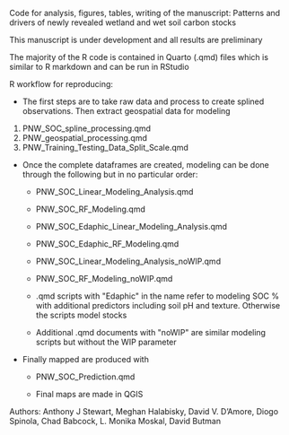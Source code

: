 Code for analysis, figures, tables, writing of the manuscript: Patterns and drivers of newly revealed wetland and wet soil carbon stocks

This manuscript is under development and all results are preliminary

The majority of the R code is contained in Quarto (.qmd) files which is similar to R markdown and can be run in RStudio

R workflow for reproducing:

- The first steps are to take raw data and process to create splined observations. Then extract geospatial data for modeling 

1) PNW_SOC_spline_processing.qmd
2) PNW_geospatial_processing.qmd
3) PNW_Training_Testing_Data_Split_Scale.qmd

- Once the complete dataframes are created, modeling can be done through the following but in no particular order:
	- PNW_SOC_Linear_Modeling_Analysis.qmd
	- PNW_SOC_RF_Modeling.qmd
	- PNW_SOC_Edaphic_Linear_Modeling_Analysis.qmd
	- PNW_SOC_Edaphic_RF_Modeling.qmd
	- PNW_SOC_Linear_Modeling_Analysis_noWIP.qmd
	- PNW_SOC_RF_Modeling_noWIP.qmd	

	- .qmd scripts with "Edaphic" in the name refer to modeling SOC % with additional predictors including soil pH and texture. Otherwise the scripts model stocks 

 	- Additional .qmd documents with "noWIP" are similar modeling scripts but without the WIP parameter
- Finally mapped are produced with 
	- PNW_SOC_Prediction.qmd 
	
	- Final maps are made in QGIS 


Authors: 
Anthony J Stewart, Meghan Halabisky, David V. D’Amore, Diogo Spinola, Chad Babcock, L. Monika Moskal, David Butman
